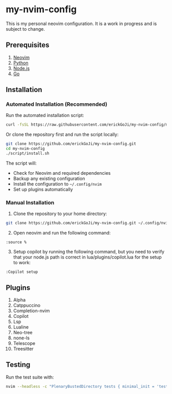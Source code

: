 # my-nvim-config

This is my personal neovim configuration. It is a work in progress and is subject to change.

## Prerequisites

1. [Neovim](https://neovim.io/)
2. [Python](https://www.python.org/)
3. [Node.js](https://nodejs.org/)
4. [Go](https://golang.org/)

## Installation

### Automated Installation (Recommended)

Run the automated installation script:
```bash
curl -fsSL https://raw.githubusercontent.com/erickGoJi/my-nvim-config/main/script/install.sh | bash
```

Or clone the repository first and run the script locally:
```bash
git clone https://github.com/erickGoJi/my-nvim-config.git
cd my-nvim-config
./script/install.sh
```

The script will:
- Check for Neovim and required dependencies
- Backup any existing configuration
- Install the configuration to `~/.config/nvim`
- Set up plugins automatically

### Manual Installation

1. Clone the repository to your home directory:
```bash
git clone https://github.com/erickGoJi/my-nvim-config.git ~/.config/nvim
```
2. Open neovim and run the following command:
```vim
:source %
```
3. Setup copilot by running the following command, but you need to verify that your node.js path is correct in lua/plugins/copilot.lua  for the setup to work:
```vim
:Copilot setup
```

## Plugins

1. Alpha
2. Catppuccino
3. Completion-nvim
4. Copilot
5. Lsp 
6. Lualine
7. Neo-tree
8. none-ls
9. Telescope
10. Treesitter


## Testing

Run the test suite with:
```bash
nvim --headless -c "PlenaryBustedDirectory tests { minimal_init = 'tests/minimal_init.lua' }"
```
